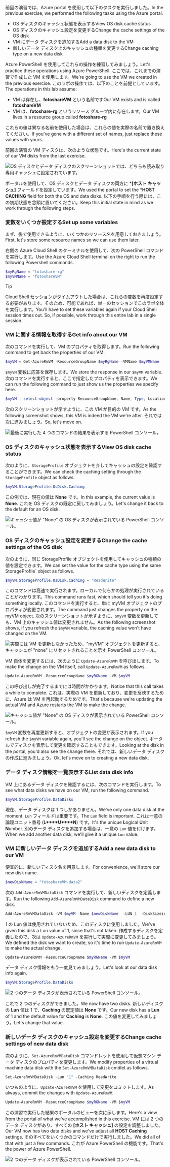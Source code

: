 
<span data-ttu-id="a4880-101">前回の演習では、Azure portal を使用して以下のタスクを実行しました。</span><span class="sxs-lookup"><span data-stu-id="a4880-101">In the previous exercise, we performed the following tasks using the Azure portal.</span></span>

- <span data-ttu-id="a4880-102">OS ディスクのキャッシュ状態を表示する</span><span class="sxs-lookup"><span data-stu-id="a4880-102">View OS disk cache status</span></span>
- <span data-ttu-id="a4880-103">OS ディスクのキャッシュ設定を変更する</span><span class="sxs-lookup"><span data-stu-id="a4880-103">Change the cache settings of the OS disk</span></span>
- <span data-ttu-id="a4880-104">VM にデータ ディスクを追加する</span><span class="sxs-lookup"><span data-stu-id="a4880-104">Add a data disk to the VM</span></span>
- <span data-ttu-id="a4880-105">新しいデータ ディスク上のキャッシュの種類を変更する</span><span class="sxs-lookup"><span data-stu-id="a4880-105">Change caching type on a new data disk</span></span>

<span data-ttu-id="a4880-106">Azure PowerShell を使用してこれらの操作を練習してみましょう。</span><span class="sxs-lookup"><span data-stu-id="a4880-106">Let's practice these operations using Azure PowerShell.</span></span> <span data-ttu-id="a4880-107">ここでは、これまでの演習で作成した VM を使用します。</span><span class="sxs-lookup"><span data-stu-id="a4880-107">We're going to use the VM we created in the previous exercise.</span></span> <span data-ttu-id="a4880-108">このラボの操作では、以下のことを前提としています。</span><span class="sxs-lookup"><span data-stu-id="a4880-108">The operations in this lab assume:</span></span>

- <span data-ttu-id="a4880-109">VM は存在し、**fotoshareVM** という名前です</span><span class="sxs-lookup"><span data-stu-id="a4880-109">Our VM exists and is called **fotoshareVM**</span></span>
- <span data-ttu-id="a4880-110">VM は、**fotoshare-rg** というリソース グループ内に存在します。</span><span class="sxs-lookup"><span data-stu-id="a4880-110">Our VM lives in a resource group called **fotoshare-rg**</span></span>

<span data-ttu-id="a4880-111">これらの値は異なる名前を使用した場合は、これらの値を実際の名前で置き換えてください。</span><span class="sxs-lookup"><span data-stu-id="a4880-111">If you've gone with a different set of names, just replace these values with yours.</span></span> 

<span data-ttu-id="a4880-112">前回の演習の VM ディスクは、次のような状態です。</span><span class="sxs-lookup"><span data-stu-id="a4880-112">Here's the current state of our VM disks from the last exercise.</span></span> 

![OS ディスクとデータ ディスクのスクリーンショットでは、どちらも読み取り専用キャッシュに設定されています。](../media-draft/disks-final-config-portal.PNG)

<span data-ttu-id="a4880-114">ポータルを使用して、OS ディスクとデータ ディスクの両方に \***[ホスト キャッシュ]** フィールドを設定しています。</span><span class="sxs-lookup"><span data-stu-id="a4880-114">We used the portal to set the \***HOST CACHING** field for both the OS and data disks.</span></span> <span data-ttu-id="a4880-115">以下の手順を行う際には、この初期状態を念頭に置いてください。</span><span class="sxs-lookup"><span data-stu-id="a4880-115">Keep this initial state in mind as we work through the following steps.</span></span> 

### <a name="set-up-some-variables"></a><span data-ttu-id="a4880-116">変数をいくつか設定する</span><span class="sxs-lookup"><span data-stu-id="a4880-116">Set up some variables</span></span>
<span data-ttu-id="a4880-117">まず、後で使用できるように、いくつかのリソース名を用意しておきましょう。</span><span class="sxs-lookup"><span data-stu-id="a4880-117">First, let's  store some resource names so we can use them later.</span></span>

<span data-ttu-id="a4880-118">右側の Azure Cloud Shell のターミナルを使用して、次の PowerShell コマンドを実行します。</span><span class="sxs-lookup"><span data-stu-id="a4880-118">Use the Azure Cloud Shell terminal on the right to run the following Powershell commands.</span></span> 

```powershell
$myRgName = "fotoshare-rg"
$myVMName = "fotoshareVM"
```

> [!TIP]
> <span data-ttu-id="a4880-119">Cloud Shell セッションがタイムアウトした場合は、これらの変数を再度設定する必要があります。そのため、可能であれば、単一のセッションでこのラボ全体を実行します。</span><span class="sxs-lookup"><span data-stu-id="a4880-119">You'll have to set these variables again if your Cloud Shell session times out. So, if possible, work through this entire lab in a single session.</span></span> 

### <a name="get-info-about-our-vm"></a><span data-ttu-id="a4880-120">VM に関する情報を取得する</span><span class="sxs-lookup"><span data-stu-id="a4880-120">Get info about our VM</span></span>

<span data-ttu-id="a4880-121">次のコマンドを実行して、VM のプロパティを取得します。</span><span class="sxs-lookup"><span data-stu-id="a4880-121">Run the following command to get back the properties of our VM.</span></span>
 
```powershell
$myVM = Get-AzureRmVM -ResourceGroupName $myRgName -VMName $myVMName
```
<span data-ttu-id="a4880-122">`$myVM` 変数に応答を保存します。</span><span class="sxs-lookup"><span data-stu-id="a4880-122">We store the response in our `$myVM` variable.</span></span> <span data-ttu-id="a4880-123">次のコマンドを実行すると、ここで指定したプロパティを表示できます。</span><span class="sxs-lookup"><span data-stu-id="a4880-123">We can run the following command to just show us the properties we specify here.</span></span>

```powershell
$myVM | select-object -property ResourceGroupName, Name, Type, Location
```

<span data-ttu-id="a4880-124">次のスクリーンショットが示すように、この VM が目的の VM です。</span><span class="sxs-lookup"><span data-stu-id="a4880-124">As the following screenshot shows, this VM is indeed the VM we're after.</span></span> <span data-ttu-id="a4880-125">それでは次に進みましょう。</span><span class="sxs-lookup"><span data-stu-id="a4880-125">So, let's move on.</span></span> 

![最後に実行した 4 つのコマンドの結果を表示する PowerShell コンソール。](../media-draft/ps-commands-1.PNG)

### <a name="view-os-disk-cache-status"></a><span data-ttu-id="a4880-127">OS ディスクのキャッシュ状態を表示する</span><span class="sxs-lookup"><span data-stu-id="a4880-127">View OS disk cache status</span></span>

<span data-ttu-id="a4880-128">次のように、`StorageProfile` オブジェクトを介してキャッシュの設定を確認することができます。</span><span class="sxs-lookup"><span data-stu-id="a4880-128">We can check the caching  setting through  the `StorageProfile` object as follows.</span></span>

```powershell
$myVM.StorageProfile.OsDisk.Caching
```
<span data-ttu-id="a4880-129">この例では、現在の値は **None** です。</span><span class="sxs-lookup"><span data-stu-id="a4880-129">In this example, the current value is **None**.</span></span> <span data-ttu-id="a4880-130">これを OS ディスクの既定に戻してみましょう。</span><span class="sxs-lookup"><span data-stu-id="a4880-130">Let's change it back to the default for an OS disk.</span></span>

![キャッシュ値が "None" の OS ディスクが表示されている PowerShell コンソール。](../media-draft/ps-oscaching-none.PNG)

### <a name="change-the-cache-settings-of-the-os-disk"></a><span data-ttu-id="a4880-132">OS ディスクのキャッシュ設定を変更する</span><span class="sxs-lookup"><span data-stu-id="a4880-132">Change the cache settings of the OS disk</span></span>

<span data-ttu-id="a4880-133">次のように、同じ StorageProfile オブジェクトを使用してキャッシュの種類の値を設定できます。</span><span class="sxs-lookup"><span data-stu-id="a4880-133">We can set the value for the cache type using the same StorageProfile\` object as follows.</span></span>
 
```powershell
$myVM.StorageProfile.OsDisk.Caching = "ReadWrite"
```

<span data-ttu-id="a4880-134">このコマンドは高速で実行されます。ローカルで何らかの処理が実行されていることがわかります。</span><span class="sxs-lookup"><span data-stu-id="a4880-134">This command runs fast, which should tell you it's doing something locally.</span></span> <span data-ttu-id="a4880-135">このコマンドを実行すると、単に myVM オブジェクトのプロパティが変更されます。</span><span class="sxs-lookup"><span data-stu-id="a4880-135">The command just changes the property on the myVM object.</span></span> <span data-ttu-id="a4880-136">次のスクリーンショットが示すように、`$myVM` 変数を更新しても、VM 上のキャッシュ値は変更されません。</span><span class="sxs-lookup"><span data-stu-id="a4880-136">As the following screenshot shows, if you refresh the `$myVM` variable,  the caching value won't have changed on the VM.</span></span>

![実際には VM を更新しなかったため、"myVM" オブジェクトを更新すると、キャッシュが "none" にリセットされることを示す PowerShell コンソール。](../media-draft/ps-commands-2.PNG)

<span data-ttu-id="a4880-138">VM 自体を変更するには、次のように `Update-AzureRmVM` を呼び出します。</span><span class="sxs-lookup"><span data-stu-id="a4880-138">To  make the change on the VM itself, call `Update-AzureRmVM` as follows.</span></span>

```powershell
Update-AzureRmVM -ResourceGroupName $myRGName -VM $myVM
```

<span data-ttu-id="a4880-139">この呼び出しが完了するまでには時間がかかります。</span><span class="sxs-lookup"><span data-stu-id="a4880-139">Notice that this call takes a while to complete.</span></span> <span data-ttu-id="a4880-140">これは、実際の VM を更新しており、変更を反映するために、Azure は VM を再起動するためです。</span><span class="sxs-lookup"><span data-stu-id="a4880-140">That's because we're updating the actual VM and Azure restarts the VM  to make the change.</span></span>

![キャッシュ値が "None" の OS ディスクが表示されている PowerShell コンソール。](../media-draft/ps-oscaching-rw.PNG)

<span data-ttu-id="a4880-142">`$myVM` 変数を再度更新すると、オブジェクトの変更が表示されます。</span><span class="sxs-lookup"><span data-stu-id="a4880-142">If you refresh the `$myVM` variable again, you'll see the change on the object.</span></span> <span data-ttu-id="a4880-143">ポータルでディスクを表示して変更を確認することもできます。</span><span class="sxs-lookup"><span data-stu-id="a4880-143">Looking at the disk in the portal, you'd also see the change there.</span></span> <span data-ttu-id="a4880-144">それでは、新しいデータ ディスクの作成に進みましょう。</span><span class="sxs-lookup"><span data-stu-id="a4880-144">Ok, let's move on to creating a new data disk.</span></span>  

### <a name="list-data-disk-info"></a><span data-ttu-id="a4880-145">データ ディスク情報を一覧表示する</span><span class="sxs-lookup"><span data-stu-id="a4880-145">List data disk info</span></span>

<span data-ttu-id="a4880-146">VM 上にあるデータ ディスクを確認するには、次のコマンドを実行します。</span><span class="sxs-lookup"><span data-stu-id="a4880-146">To see what data disks we have on our VM, run the following command.</span></span> 

```powershell
$myVM.StorageProfile.DataDisks
```

<span data-ttu-id="a4880-147">現在、データ ディスクは 1 つしかありません。</span><span class="sxs-lookup"><span data-stu-id="a4880-147">We've only one data disk at the moment.</span></span> <span data-ttu-id="a4880-148">`Lun` フィールドは重要です。</span><span class="sxs-lookup"><span data-stu-id="a4880-148">The `Lun` field is important.</span></span> <span data-ttu-id="a4880-149">これは一意の論理ユニット番号 (**L\*\*\*\*U\*\*\*\*N**) です。</span><span class="sxs-lookup"><span data-stu-id="a4880-149">It's the unique **L**ogical **U**nit **N**umber.</span></span> <span data-ttu-id="a4880-150">別のデータ ディスクを追加する場合は、一意の `Lun` 値を付けます。</span><span class="sxs-lookup"><span data-stu-id="a4880-150">When we add another data disk, we'll give it a unique `Lun` value.</span></span> 

### <a name="add-a-new-data-disk-to-our-vm"></a><span data-ttu-id="a4880-151">VM に新しいデータ ディスクを追加する</span><span class="sxs-lookup"><span data-stu-id="a4880-151">Add a new data disk to our VM</span></span> 

<span data-ttu-id="a4880-152">便宜的に、新しいディスク名を用意します。</span><span class="sxs-lookup"><span data-stu-id="a4880-152">For convenience, we'll store our new disk name.</span></span>

```powershell
$newDiskName = "fotoshareVM-data2"
```

<span data-ttu-id="a4880-153">次の `Add-AzureRmVMDataDisk` コマンドを実行して、新しいディスクを定義します。</span><span class="sxs-lookup"><span data-stu-id="a4880-153">Run the following `Add-AzureRmVMDataDisk` command to define a new disk.</span></span> 

```powershell
Add-AzureRmVMDataDisk -VM $myVM -Name $newDiskName  -LUN 1  -DiskSizeinGB 1 -CreateOption Empty
```

<span data-ttu-id="a4880-154">1 の Lun 値は使用されていないため、このディスクに使用しました。</span><span class="sxs-lookup"><span data-stu-id="a4880-154">We've given this disk a Lun value of 1, since that's not taken.</span></span> <span data-ttu-id="a4880-155">作成するディスクを定義したので、次は `Update-AzureRmVM` を実行して実際に変更してみましょう。</span><span class="sxs-lookup"><span data-stu-id="a4880-155">We defined the disk we want to create, so it's time to run `Update-AzureRmVM` to make the actual change.</span></span> 

```powershell
Update-AzureRmVM -ResourceGroupName $myRGName -VM $myVM
```

<span data-ttu-id="a4880-156">データ ディスク情報をもう一度見てみましょう。</span><span class="sxs-lookup"><span data-stu-id="a4880-156">Let's look at our data disk info again.</span></span>

```powershell
$myVM.StorageProfile.DataDisks
```

![2 つのデータ ディスクが表示されている PowerShell コンソール。](../media-draft/2-data-disks-part1.png)

<span data-ttu-id="a4880-158">これで 2 つのディスクができました。</span><span class="sxs-lookup"><span data-stu-id="a4880-158">We now have two disks.</span></span> <span data-ttu-id="a4880-159">新しいディスクの **Lun** 値は 1 で、**Caching** の既定値は **None** です。</span><span class="sxs-lookup"><span data-stu-id="a4880-159">Our new disk has a **Lun** of 1 and the default value for **Caching** is **None**.</span></span> <span data-ttu-id="a4880-160">この値を変更してみましょう。</span><span class="sxs-lookup"><span data-stu-id="a4880-160">Let's change that value.</span></span>

### <a name="change-cache-settings-of-new-data-disk"></a><span data-ttu-id="a4880-161">新しいデータ ディスクのキャッシュ設定を変更する</span><span class="sxs-lookup"><span data-stu-id="a4880-161">Change cache settings of new data disk</span></span>

<span data-ttu-id="a4880-162">次のように、`Set-AzureRmVMDataDisk` コマンドレットを使用して仮想マシン データ ディスクのプロパティを変更します。</span><span class="sxs-lookup"><span data-stu-id="a4880-162">We modify properties of a virtual machine data disk with the `Set-AzureRmVMDataDisk` cmdlet as follows.</span></span>

```powershell
Set-AzureRmVMDataDisk -Lun "1" -Caching ReadWrite
```

<span data-ttu-id="a4880-163">いつものように、`Update-AzureRmVM` を使用して変更をコミットします。</span><span class="sxs-lookup"><span data-stu-id="a4880-163">As always, commit the changes with `Update-AzureRmVM`.</span></span>

```powershell
Update-AzureRmVM -ResourceGroupName $myRGName -VM $myVM
```

<span data-ttu-id="a4880-164">この演習で実行した結果のポータルのビューを次に示します。</span><span class="sxs-lookup"><span data-stu-id="a4880-164">Here's a view from the portal of what we've accomplished in this exercise.</span></span> <span data-ttu-id="a4880-165">VM には 2 つのデータ ディスクがあり、すべての **[ホスト キャッシュ]** の設定を調整しました。</span><span class="sxs-lookup"><span data-stu-id="a4880-165">Our VM now has two data disks and we've adjust all **HOST Caching** settings.</span></span> <span data-ttu-id="a4880-166">そのすべてをいくつかのコマンドだけで実行しました。</span><span class="sxs-lookup"><span data-stu-id="a4880-166">We did all of that with just a few commands.</span></span> <span data-ttu-id="a4880-167">これが Azure PowerShell の機能です。</span><span class="sxs-lookup"><span data-stu-id="a4880-167">That's the power of Azure PowerShell.</span></span>

![2 つのデータ ディスクが表示されている PowerShell コンソール。](../media-draft/disks-final-config-portal2.png)
